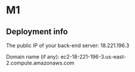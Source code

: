 # M1

## Deployment info

The public IP of your back-end server: 18.221.196.3

Domain name (if any): ec2-18-221-196-3.us-east-2.compute.amazonaws.com
